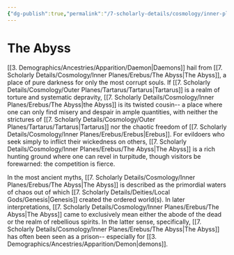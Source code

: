 ```yaml
---
{"dg-publish":true,"permalink":"/7-scholarly-details/cosmology/inner-planes/erebus/the-abyss/","noteIcon":""}
---
```


# The Abyss

[[3. Demographics/Ancestries/Apparition/Daemon\|Daemons]] hail from [[7. Scholarly Details/Cosmology/Inner Planes/Erebus/The Abyss\|The Abyss]], a place of pure darkness for only the most corrupt souls. If [[7. Scholarly Details/Cosmology/Outer Planes/Tartarus/Tartarus\|Tartarus]] is a realm of torture and systematic depravity, [[7. Scholarly Details/Cosmology/Inner Planes/Erebus/The Abyss\|the Abyss]] is its twisted cousin-- a place where one can only find misery and despair in ample quantities, with neither the strictures of [[7. Scholarly Details/Cosmology/Outer Planes/Tartarus/Tartarus\|Tartarus]] nor the chaotic freedom of [[7. Scholarly Details/Cosmology/Inner Planes/Erebus/Erebus\|Erebus]]. For evildoers who seek simply to inflict their wickedness on others, [[7. Scholarly Details/Cosmology/Inner Planes/Erebus/The Abyss\|The Abyss]] is a rich hunting ground where one can revel in turpitude, though visitors be forewarned: the competition is fierce. 

In the most ancient myths, [[7. Scholarly Details/Cosmology/Inner Planes/Erebus/The Abyss\|The Abyss]] is described as the primordial waters of chaos out of which [[7. Scholarly Details/Deities/Local Gods/Genesis\|Genesis]] created the ordered world(s). In later interpretations, [[7. Scholarly Details/Cosmology/Inner Planes/Erebus/The Abyss\|The Abyss]] came to exclusively mean either the abode of the dead or the realm of rebellious spirits. In the latter sense, specifically, [[7. Scholarly Details/Cosmology/Inner Planes/Erebus/The Abyss\|The Abyss]] has often been seen as a prison-- especially for [[3. Demographics/Ancestries/Apparition/Demon\|demons]]. 

